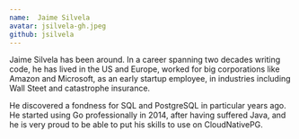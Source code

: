 ```yaml
---
name:  Jaime Silvela
avatar: jsilvela-gh.jpeg
github: jsilvela
---
```


Jaime Silvela has been around. In a career spanning two decades writing code,
he has lived in the US and Europe, worked for big corporations like Amazon and
Microsoft, as an early startup employee, in industries including Wall Steet and
catastrophe insurance.

He discovered a fondness for SQL and PostgreSQL in particular years ago. He
started using Go professionally in 2014, after having suffered Java, and he is
very proud to be able to put his skills to use on CloudNativePG.
